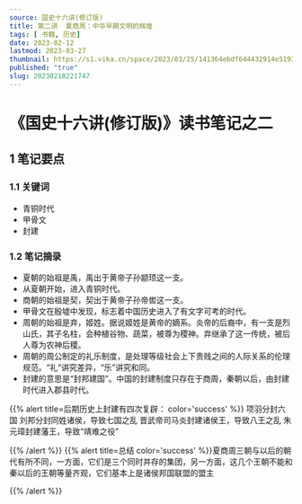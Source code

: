 ```yaml
---
source: 国史十六讲(修订版)
title: 第二讲  夏商周：中华早期文明的辉煌
tags: [ 书籍, 历史]
date: 2023-02-12
lastmod: 2023-03-27 
thumbnail: https://s1.vika.cn/space/2023/03/25/141364ebdf644432914e519398962de6?attname=%E5%A4%8F%E5%95%86%E5%91%A8.jpg
published: "true"
slug: 20230218221747
---
```

# 《国史十六讲(修订版)》读书笔记之二 
## 1 笔记要点
### 1.1 关键词
-   青铜时代
-   甲骨文
-   封建
### 1.2 笔记摘录
- 夏朝的始祖是禹，禹出于黄帝子孙颛顼这一支。
- 从夏朝开始，进入青铜时代。
- 商朝的始祖是契，契出于黄帝子孙帝喾这一支。
- 甲骨文在殷墟中发现，标志着中国历史进入了有文字可考的时代。
- 周朝的始祖是弃，姬姓。据说姬姓是黄帝的嫡系。炎帝的后裔中，有一支是烈山氏，其子名柱，会种植谷物、蔬菜，被尊为稷神。弃继承了这一传统，被后人尊为农神后稷。
- 周朝的周公制定的礼乐制度，是处理等级社会上下贵贱之间的人际关系的伦理规范。“礼“讲究差异，“乐”讲究和同。
- 封建的意思是“封邦建国”。中国的封建制度只存在于商周，秦朝以后，由封建时代进入郡县时代。

{{% alert title=后期历史上封建有四次复辟： color='success' %}} 项羽分封六国
 刘邦分封同姓诸侯，导致七国之乱
 晋武帝司马炎封建诸侯王，导致八王之乱
 朱元璋封建藩王，导致“靖难之役”

 {{% /alert %}}
{{% alert title=总结 color='success' %}}夏商周三朝与以后的朝代有所不同，一方面，它们是三个同时并存的集团，另一方面，这几个王朝不能和秦以后的王朝等量齐观，它们基本上是诸侯邦国联盟的盟主

 {{% /alert %}}